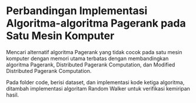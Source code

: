 # Perbandingan Implementasi Algoritma-algoritma Pagerank pada Satu Mesin Komputer

Mencari alternatif algoritma Pagerank yang tidak cocok pada satu mesin komputer dengan memori utama terbatas dengan membandingkan algoritma Pagerank, Distributed Pagerank Computation, dan Modified Distributed Pagerank Computation.

Pada folder code, berisi dataset, dan implementasi kode ketiga algoritma, ditambah implementasi algoritam Random Walker untuk verifikasi kemiripan hasil.